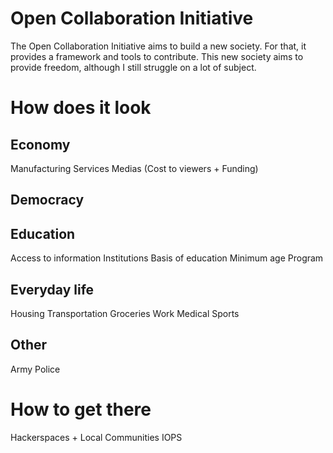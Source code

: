 # Open Collaboration Initiative

The Open Collaboration Initiative aims to build a new society. For that, it provides a framework and tools to contribute. This new society aims to provide freedom, although I still struggle on a lot of subject.

# How does it look

## Economy

Manufacturing
Services
Medias (Cost to viewers + Funding)

## Democracy

## Education

Access to information
Institutions
Basis of education
  Minimum age
  Program

## Everyday life

Housing
Transportation
Groceries
Work
Medical
Sports

## Other

Army
Police

# How to get there

Hackerspaces + Local Communities
IOPS
